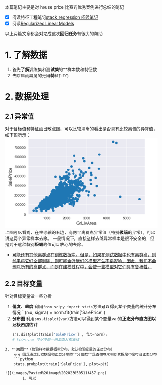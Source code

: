 
本篇笔记主要是对 house price 比赛的优秀案例进行总结的笔记
- [x] 阅读特征工程笔记[stack_regression 阅读笔记](stack_regression%20阅读笔记.md)
- [x] 阅读[Regularized Linear Models](https://www.kaggle.com/apapiu/regularized-linear-models)

以上两篇文章都会对完成这次**回归任务**有很大的帮助



# 1. 了解数据

1. 首先**了解训**练集和测**试集**的**样本数和特征数
2. 去除显而易见的无用**特**征('ID')



# 2. 数据处理

## 2.1 异常值

对于目标值和特征画出散点图，可以比较清晰的看出是否具有比较离谱的异常值，如下图所示：
![](images/Pasted%20image%2020230503210448.png)
上图可以看到，在坐标轴的右边，有两个离群点异常值（特别**极端**的异常），可以讲这两个异常样本去除。
一般情况下，直接这样去除异常样本是很不安全的，但是对于这种特别**极端**的值可以放心的去除。

- <u>可能还有其他离群点在训练数据中。但是，如果在测试数据中也有离群点，则如果将它们全部删除，则可能会对我们的模型产生不良影响。因此，我们不会删除所有的离群点，而是在建模过程中，会使一些模型对它们具有鲁棒性。</u>

## 2.2 目标变量

针对目标变量做一些分析
1. **偏度、峰度**
	利用``from scipy import stats``方法可以得到某个变量的统计分布情况
	``(mu, sigma) = norm.fit(train['SalePrice'])
2. **分布图**
	利用``sns.displot(var)``方法可以得到某个变量var的**正态分布直方图以及核密度估计**
	```python
	sns.distplot(train['SalePrice'] , fit=norm);
	# fit=norm 可以得到一条正态分布曲线
```
3. **QQ图**（检验样本数据概率分布，默认检验变量的正态分布）
	q-q 图是通过比较数据和正态分布的**分位数**是否相等来判断数据是不是符合正态分布
	```python
	stats.probplot(train['SalePrice'], plot=plt)
```
	![](images/Pasted%20image%2020230505113457.png)
			1. 可以